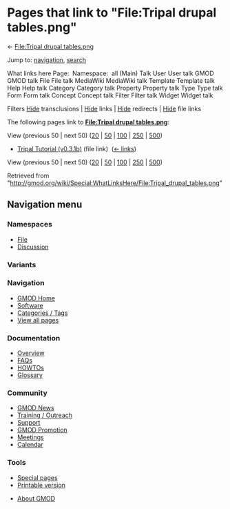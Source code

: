 <div id="mw-page-base" class="noprint">

</div>

<div id="mw-head-base" class="noprint">

</div>

<div id="content" class="mw-body" role="main">

<span id="top"></span>

<div id="mw-js-message" style="display:none;">

</div>



# <span dir="auto">Pages that link to "File:Tripal drupal tables.png"</span>

<div id="bodyContent">

<div id="contentSub">

← [File:Tripal drupal
tables.png](/wiki/File:Tripal_drupal_tables.png "File:Tripal drupal tables.png")

</div>

<div id="jump-to-nav" class="mw-jump">

Jump to: [navigation](#mw-navigation), [search](#p-search)

</div>

<div id="mw-content-text">

What links here Page:  Namespace:  all (Main) Talk User User talk GMOD
GMOD talk File File talk MediaWiki MediaWiki talk Template Template talk
Help Help talk Category Category talk Property Property talk Type Type
talk Form Form talk Concept Concept talk Filter Filter talk Widget
Widget talk

Filters
[Hide](/mediawiki/index.php?title=Special:WhatLinksHere/File:Tripal_drupal_tables.png&hidetrans=1 "Special:WhatLinksHere/File:Tripal drupal tables.png")
transclusions \|
[Hide](/mediawiki/index.php?title=Special:WhatLinksHere/File:Tripal_drupal_tables.png&hidelinks=1 "Special:WhatLinksHere/File:Tripal drupal tables.png")
links \|
[Hide](/mediawiki/index.php?title=Special:WhatLinksHere/File:Tripal_drupal_tables.png&hideredirs=1 "Special:WhatLinksHere/File:Tripal drupal tables.png")
redirects \|
[Hide](/mediawiki/index.php?title=Special:WhatLinksHere/File:Tripal_drupal_tables.png&hideimages=1 "Special:WhatLinksHere/File:Tripal drupal tables.png")
file links

The following pages link to **[File:Tripal drupal
tables.png](/wiki/File:Tripal_drupal_tables.png "File:Tripal drupal tables.png")**:

View (previous 50 \| next 50)
([20](/mediawiki/index.php?title=Special:WhatLinksHere/File:Tripal_drupal_tables.png&limit=20 "Special:WhatLinksHere/File:Tripal drupal tables.png")
\|
[50](/mediawiki/index.php?title=Special:WhatLinksHere/File:Tripal_drupal_tables.png&limit=50 "Special:WhatLinksHere/File:Tripal drupal tables.png")
\|
[100](/mediawiki/index.php?title=Special:WhatLinksHere/File:Tripal_drupal_tables.png&limit=100 "Special:WhatLinksHere/File:Tripal drupal tables.png")
\|
[250](/mediawiki/index.php?title=Special:WhatLinksHere/File:Tripal_drupal_tables.png&limit=250 "Special:WhatLinksHere/File:Tripal drupal tables.png")
\|
[500](/mediawiki/index.php?title=Special:WhatLinksHere/File:Tripal_drupal_tables.png&limit=500 "Special:WhatLinksHere/File:Tripal drupal tables.png"))

- [Tripal Tutorial
  (v0.3.1b)](/wiki/Tripal_Tutorial_(v0.3.1b) "Tripal Tutorial (v0.3.1b)")
  (file link) ‎ <span class="mw-whatlinkshere-tools">([←
  links](/mediawiki/index.php?title=Special:WhatLinksHere&target=Tripal+Tutorial+%28v0.3.1b%29 "Special:WhatLinksHere"))</span>

View (previous 50 \| next 50)
([20](/mediawiki/index.php?title=Special:WhatLinksHere/File:Tripal_drupal_tables.png&limit=20 "Special:WhatLinksHere/File:Tripal drupal tables.png")
\|
[50](/mediawiki/index.php?title=Special:WhatLinksHere/File:Tripal_drupal_tables.png&limit=50 "Special:WhatLinksHere/File:Tripal drupal tables.png")
\|
[100](/mediawiki/index.php?title=Special:WhatLinksHere/File:Tripal_drupal_tables.png&limit=100 "Special:WhatLinksHere/File:Tripal drupal tables.png")
\|
[250](/mediawiki/index.php?title=Special:WhatLinksHere/File:Tripal_drupal_tables.png&limit=250 "Special:WhatLinksHere/File:Tripal drupal tables.png")
\|
[500](/mediawiki/index.php?title=Special:WhatLinksHere/File:Tripal_drupal_tables.png&limit=500 "Special:WhatLinksHere/File:Tripal drupal tables.png"))

</div>

<div class="printfooter">

Retrieved from
"<http://gmod.org/wiki/Special:WhatLinksHere/File:Tripal_drupal_tables.png>"

</div>

<div id="catlinks" class="catlinks catlinks-allhidden">

</div>

<div class="visualClear">

</div>

</div>

</div>

<div id="mw-navigation">

## Navigation menu

<div id="mw-head">



<div id="left-navigation">

<div id="p-namespaces" class="vectorTabs" role="navigation"
aria-labelledby="p-namespaces-label">

### Namespaces

- <span id="ca-nstab-image"><a href="/wiki/File:Tripal_drupal_tables.png" accesskey="c"
  title="View the file page [c]">File</a></span>
- <span id="ca-talk"><a
  href="/mediawiki/index.php?title=File_talk:Tripal_drupal_tables.png&amp;action=edit&amp;redlink=1"
  accesskey="t"
  title="Discussion about the content page [t]">Discussion</a></span>

</div>

<div id="p-variants" class="vectorMenu emptyPortlet" role="navigation"
aria-labelledby="p-variants-label">

### 

### Variants[](#)

<div class="menu">

</div>

</div>

</div>

<div id="right-navigation">





</div>



</div>

</div>

</div>

<div id="mw-panel">

<div id="p-logo" role="banner">

<a href="/wiki/Main_Page"
style="background-image: url(http://gmod.org/images/GMOD-cogs.png);"
title="Visit the main page"></a>

</div>

<div id="p-Navigation" class="portal" role="navigation"
aria-labelledby="p-Navigation-label">

### Navigation

<div class="body">

- <span id="n-GMOD-Home">[GMOD Home](/wiki/Main_Page)</span>
- <span id="n-Software">[Software](/wiki/GMOD_Components)</span>
- <span id="n-Categories-.2F-Tags">[Categories /
  Tags](/wiki/Categories)</span>
- <span id="n-View-all-pages">[View all
  pages](/wiki/Special:AllPages)</span>

</div>

</div>

<div id="p-Documentation" class="portal" role="navigation"
aria-labelledby="p-Documentation-label">

### Documentation

<div class="body">

- <span id="n-Overview">[Overview](/wiki/Overview)</span>
- <span id="n-FAQs">[FAQs](/wiki/Category:FAQ)</span>
- <span id="n-HOWTOs">[HOWTOs](/wiki/Category:HOWTO)</span>
- <span id="n-Glossary">[Glossary](/wiki/Glossary)</span>

</div>

</div>

<div id="p-Community" class="portal" role="navigation"
aria-labelledby="p-Community-label">

### Community

<div class="body">

- <span id="n-GMOD-News">[GMOD News](/wiki/GMOD_News)</span>
- <span id="n-Training-.2F-Outreach">[Training /
  Outreach](/wiki/Training_and_Outreach)</span>
- <span id="n-Support">[Support](/wiki/Support)</span>
- <span id="n-GMOD-Promotion">[GMOD
  Promotion](/wiki/GMOD_Promotion)</span>
- <span id="n-Meetings">[Meetings](/wiki/Meetings)</span>
- <span id="n-Calendar">[Calendar](/wiki/Calendar)</span>

</div>

</div>

<div id="p-tb" class="portal" role="navigation"
aria-labelledby="p-tb-label">

### Tools

<div class="body">

- <span id="t-specialpages"><a href="/wiki/Special:SpecialPages" accesskey="q"
  title="A list of all special pages [q]">Special pages</a></span>
- <span id="t-print"><a
  href="/mediawiki/index.php?title=Special:WhatLinksHere/File:Tripal_drupal_tables.png&amp;printable=yes"
  rel="alternate" accesskey="p"
  title="Printable version of this page [p]">Printable version</a></span>

</div>

</div>

</div>

</div>

<div id="footer" role="contentinfo">

- <span id="footer-places-about">[About
  GMOD](/wiki/GMOD:About "GMOD:About")</span>

<!-- -->






</div>

